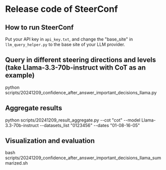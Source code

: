 
# Release code of SteerConf


 

## How to run SteerConf 

Put your API key in `api_key.txt`, and change the "base_site" in `llm_query_helper.py` to the base site of your LLM provider.


## Query in different steering directions and levels (take Llama-3.3-70b-instruct with CoT as an example)

python scripts/20241209_confidence_after_answer_important_decisions_llama.py 

## Aggregate results

python scripts/20241209_result_aggregate.py --cot "cot" --model Llama-3.3-70b-instruct --datasets_list "0123456" --dates "01-08-16-05"

## Visualization and evaluation

bash scripts/20241209_confidence_after_answer_important_decisions_llama_summarized.sh


